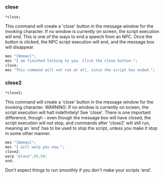 ### close
```
*close;
```

This command will create a 'close' button in the message window for the invoking
character. If no window is currently on screen, the script execution will end. This is one
of the ways to end a speech from an NPC. Once the button is clicked, the NPC
script execution will end, and the message box will disappear.

```c
mes "[Woman]";
mes "I am finished talking to you. Click the close button.";
close;
mes "This command will not run at all, since the script has ended.";
```

### close2
```
*close2;
```

This command will create a 'close' button in the message window for the invoking
character. WARNING: If no window is currently on screen, the script execution will halt
indefinitely! See 'close'. There is one important difference, though - even though
the message box will have closed, the script execution will not stop, and commands after
'close2' will still run, meaning an 'end' has to be used to stop the script, unless you
make it stop in some other manner.

```c
mes "[Woman]";
mes "I will warp you now.";
close2;
warp "place",50,50;
end;
```

Don't expect things to run smoothly if you don't make your scripts 'end'.